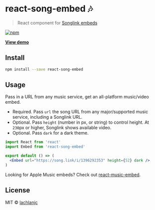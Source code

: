 # react-song-embed 🎶

> React component for [Songlink embeds](https://github.com/songlink/docs/blob/master/embed.md)

[![npm](https://img.shields.io/npm/v/react-song-embed.svg)](https://www.npmjs.com/package/react-song-embed)

[**View demo**](https://lachlanjc.me/react-song-embed)

## Install

```bash
npm install --save react-song-embed
```

## Usage

Pass in a URL from any music service, get an all-platform music/video embed.

- Required. Pass `url` the song URL from any major/supported music service, including a Songlink URL.
- Optional. Pass `height` (number in px, or string) to control height. At `230`px or higher, Songlink shows available video.
- Optional. Pass `dark` for a dark theme.

```jsx
import React from 'react'
import Embed from 'react-song-embed'

export default () => (
  <Embed url="https://song.link/i/1396292353" height={52} dark />
)
```

Looking for Apple Music embeds? Check out [react-music-embed](https://github.com/lachlanjc/react-music-embed).

## License

MIT © [lachlanjc](https://github.com/lachlanjc)
